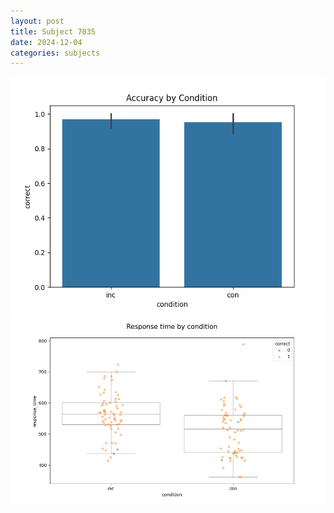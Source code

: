```yaml
---
layout: post
title: Subject 7035
date: 2024-12-04
categories: subjects
---
```


![](data/7035/run-2/7035_NF_acc.png)
![](data/7035/run-2/7035_NF_rt.png)
